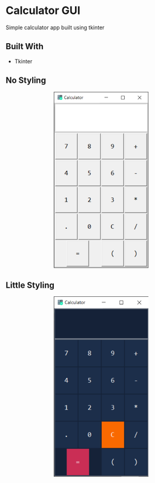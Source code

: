 # Calculator GUI

Simple calculator app built using tkinter

## Built With
* Tkinter


## No Styling
<p align="center"> 
    <img src="imgs/noStyle.png"  width="250">
</P>


## Little Styling
<p align="center"> 
<img src="imgs/style.png"  width="250">
</P>

